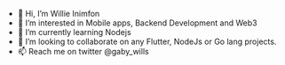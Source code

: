 - 👋 Hi, I’m Willie Inimfon
- 👀 I’m interested in Mobile apps, Backend Development and Web3
- 🌱 I’m currently learning Nodejs
- 💞️ I’m looking to collaborate on any Flutter, NodeJs or Go lang projects.
- 📫 Reach me on twitter @gaby_wills

<!---
proGabby/proGabby is a ✨ special ✨ repository because its `README.md` (this file) appears on your GitHub profile.
You can click the Preview link to take a look at your changes.
--->
